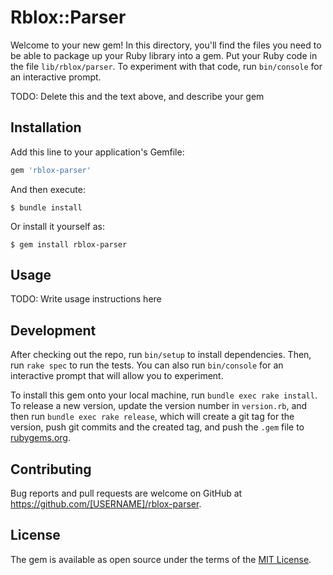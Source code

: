 # Rblox::Parser

Welcome to your new gem! In this directory, you'll find the files you need to be able to package up your Ruby library into a gem. Put your Ruby code in the file `lib/rblox/parser`. To experiment with that code, run `bin/console` for an interactive prompt.

TODO: Delete this and the text above, and describe your gem

## Installation

Add this line to your application's Gemfile:

```ruby
gem 'rblox-parser'
```

And then execute:

    $ bundle install

Or install it yourself as:

    $ gem install rblox-parser

## Usage

TODO: Write usage instructions here

## Development

After checking out the repo, run `bin/setup` to install dependencies. Then, run `rake spec` to run the tests. You can also run `bin/console` for an interactive prompt that will allow you to experiment.

To install this gem onto your local machine, run `bundle exec rake install`. To release a new version, update the version number in `version.rb`, and then run `bundle exec rake release`, which will create a git tag for the version, push git commits and the created tag, and push the `.gem` file to [rubygems.org](https://rubygems.org).

## Contributing

Bug reports and pull requests are welcome on GitHub at https://github.com/[USERNAME]/rblox-parser.

## License

The gem is available as open source under the terms of the [MIT License](https://opensource.org/licenses/MIT).

